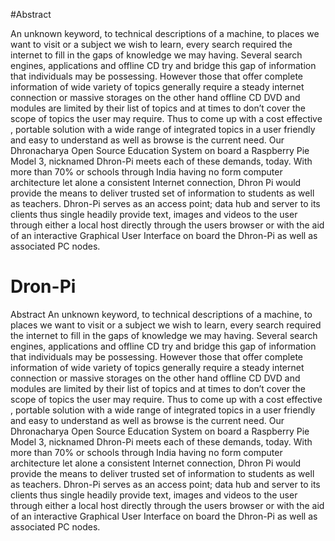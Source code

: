 #Abstract


An unknown keyword, to technical descriptions of a machine, to places we want to visit or a subject we wish to learn, every search required the internet to fill in the gaps of knowledge we may having. Several search engines, applications and offline CD try and bridge this gap of information that individuals may be possessing. However those that offer complete information of wide variety of topics generally require a steady internet connection or massive storages on the other hand offline CD DVD and modules are limited by their list of topics and at times to don’t cover the scope of topics the user may require. 
Thus to come up with a cost effective , portable solution with a wide range of integrated topics in a user friendly and easy to understand as well as browse is the current need. Our Dhronacharya Open Source Education System on board a Raspberry Pie Model 3, nicknamed Dhron-Pi meets each of these demands, today.
 With more than 70% or schools through India having no form computer architecture let alone a consistent Internet connection, Dhron Pi would provide the means to deliver trusted set of information to students as well as teachers. 
Dhron-Pi serves as an access point; data hub and server to its clients thus single headily provide text, images and videos to the user through either a local host directly through the users browser or with the aid of an interactive Graphical User Interface on board the Dhron-Pi as well as associated PC nodes. 

# Dron-Pi
Abstract
An unknown keyword, to technical descriptions of a machine, to places we want to visit or a subject we wish to learn, every search required the internet to fill in the gaps of knowledge we may having. Several search engines, applications and offline CD try and bridge this gap of information that individuals may be possessing. However those that offer complete information of wide variety of topics generally require a steady internet connection or massive storages on the other hand offline CD DVD and modules are limited by their list of topics and at times to don’t cover the scope of topics the user may require. 
Thus to come up with a cost effective , portable solution with a wide range of integrated topics in a user friendly and easy to understand as well as browse is the current need. Our Dhronacharya Open Source Education System on board a Raspberry Pie Model 3, nicknamed Dhron-Pi meets each of these demands, today.
 With more than 70% or schools through India having no form computer architecture let alone a consistent Internet connection, Dhron Pi would provide the means to deliver trusted set of information to students as well as teachers. 
Dhron-Pi serves as an access point; data hub and server to its clients thus single headily provide text, images and videos to the user through either a local host directly through the users browser or with the aid of an interactive Graphical User Interface on board the Dhron-Pi as well as associated PC nodes. 

